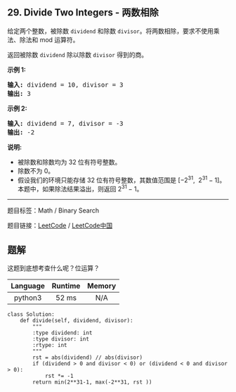 ## 29. Divide Two Integers - 两数相除

<!--If you want to use the English description, use `question.content` instead-->

<p>给定两个整数，被除数&nbsp;<code>dividend</code>&nbsp;和除数&nbsp;<code>divisor</code>。将两数相除，要求不使用乘法、除法和 mod 运算符。</p>

<p>返回被除数&nbsp;<code>dividend</code>&nbsp;除以除数&nbsp;<code>divisor</code>&nbsp;得到的商。</p>

<p><strong>示例&nbsp;1:</strong></p>

<pre><strong>输入:</strong> dividend = 10, divisor = 3
<strong>输出:</strong> 3</pre>

<p><strong>示例&nbsp;2:</strong></p>

<pre><strong>输入:</strong> dividend = 7, divisor = -3
<strong>输出:</strong> -2</pre>

<p><strong>说明:</strong></p>

<ul>
	<li>被除数和除数均为 32 位有符号整数。</li>
	<li>除数不为&nbsp;0。</li>
	<li>假设我们的环境只能存储 32 位有符号整数，其数值范围是 [&minus;2<sup>31</sup>,&nbsp; 2<sup>31&nbsp;</sup>&minus; 1]。本题中，如果除法结果溢出，则返回 2<sup>31&nbsp;</sup>&minus; 1。</li>
</ul>



-----

题目标签：Math / Binary Search

题目链接：[LeetCode](https://leetcode.com/problems/divide-two-integers/description/)  /  [LeetCode中国](https://leetcode-cn.com/problems/divide-two-integers/description/)

## 题解

这题到底想考查什么呢？位运算？

| Language | Runtime | Memory |
|:---:|:---:|:---:|
| python3  | 52  ms | N/A |

```python3
class Solution:
    def divide(self, dividend, divisor):
        """
        :type dividend: int
        :type divisor: int
        :rtype: int
        """
        rst = abs(dividend) // abs(divisor)
        if (dividend > 0 and divisor < 0) or (dividend < 0 and divisor > 0):
            rst *= -1
        return min(2**31-1, max(-2**31, rst ))
```
